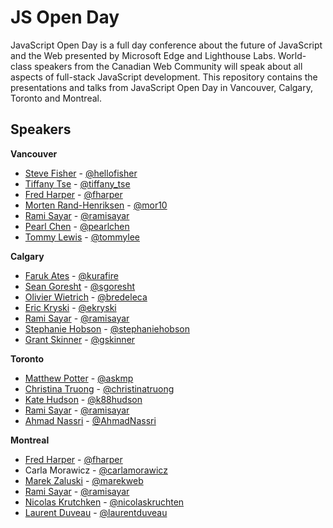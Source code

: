 # JS Open Day

JavaScript Open Day is a full day conference about the future of JavaScript and the Web presented by Microsoft Edge and Lighthouse Labs. World-class speakers from the Canadian Web Community will speak about all aspects of full-stack JavaScript development. This repository contains the presentations and talks from JavaScript Open Day in Vancouver, Calgary, Toronto and Montreal.

## Speakers

**Vancouver**
* [Steve Fisher](http://hellofisher.com/) - [@hellofisher](https://twitter.com/hellofisher)
* [Tiffany Tse](http://tiffanytse.ca/) - [@tiffany_tse](https://twitter.com/tiffany_tse)
* [Fred Harper](http://outofcomfortzone.net/) - [@fharper](https://twitter.com/fharper)
* [Morten Rand-Henriksen](http://mor10.com/) - [@mor10](https://twitter.com/mor10)
* [Rami Sayar](https://ramisayar.com) - [@ramisayar](https://twitter.com/ramisayar)
* [Pearl Chen](https://medium.com/@pearlchen) - [@pearlchen](https://twitter.com/PearlChen)
* [Tommy Lewis](http://asimplepixel.tumblr.com/) - [@tommylee](https://twitter.com/TommyLee)

**Calgary**
* [Faruk Ates](http://farukat.es/) - [@kurafire](https://twitter.com/KuraFire)
* [Sean Goresht](http://seangoresht.com/) - [@sgoresht](https://twitter.com/SGoresht)
* [Olivier Wietrich](https://github.com/bredele) - [@bredeleca](https://twitter.com/bredeleca)
* [Eric Kryski](http://erickryski.com/) - [@ekryski](https://twitter.com/ekryski)
* [Rami Sayar](https://ramisayar.com) - [@ramisayar](https://twitter.com/ramisayar)
* [Stephanie Hobson](http://stephaniehobson.ca/) - [@stephaniehobson](https://twitter.com/stephaniehobson)
* [Grant Skinner](http://gskinner.com/) - [@gskinner](https://twitter.com/gskinner)

**Toronto**
* [Matthew Potter](https://about.me/askmp) - [@askmp](https://twitter.com/askmp)
* [Christina Truong](http://christinatruong.com/) - [@christinatruong](https://twitter.com/christinatruong)
* [Kate Hudson](http://blog.ibangspacebar.com/) - [@k88hudson](https://twitter.com/k88hudson)
* [Rami Sayar](https://ramisayar.com) - [@ramisayar](https://twitter.com/ramisayar)
* [Ahmad Nassri](https://www.ahmadnassri.com/) - [@AhmadNassri](https://twitter.com/AhmadNassri)

**Montreal**
* [Fred Harper](http://outofcomfortzone.net/) - [@fharper](https://twitter.com/fharper)
* Carla Morawicz - [@carlamorawicz](https://twitter.com/carlamorawicz)
* [Marek Zaluski](http://www.marekzaluski.com/) - [@marekweb](https://twitter.com/marekweb)
* [Rami Sayar](https://ramisayar.com) - [@ramisayar](https://twitter.com/ramisayar)
* [Nicolas Krutchken](http://nicolas.kruchten.com/) - [@nicolaskruchten](https://twitter.com/nicolaskruchten)
* [Laurent Duveau](http://www.ldex.ca/) - [@laurentduveau](https://twitter.com/LaurentDuveau)